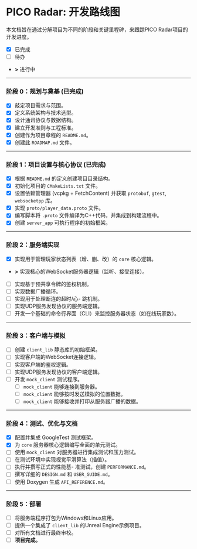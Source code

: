 # PICO Radar: 开发路线图

本文档旨在通过分解项目为不同的阶段和关键里程碑，来跟踪PICO Radar项目的开发进度。

-   [x] 已完成
-   [ ] 待办
-   **>** 进行中

---

### 阶段 0：规划与奠基 (已完成)

*   [x] 敲定项目需求与范围。
*   [x] 定义系统架构与技术选型。
*   [x] 设计通讯协议与数据结构。
*   [x] 建立开发准则与工程标准。
*   [x] 创建作为项目章程的 `README.md`。
*   [x] 创建此 `ROADMAP.md` 文件。

---

### 阶段 1：项目设置与核心协议 (已完成)

*   [x] 根据 `README.md` 的定义创建项目目录结构。
*   [x] 初始化项目的 `CMakeLists.txt` 文件。
*   [x] 设置依赖管理器 (vcpkg + FetchContent) 并获取 `protobuf`, `gtest`, `websocketpp` 库。
*   [x] 实现 `proto/player_data.proto` 文件。
*   [x] 编写脚本将 `.proto` 文件编译为C++代码，并集成到构建流程中。
*   [x] 创建 `server_app` 可执行程序的初始框架。

---

### 阶段 2：服务端实现

*   [x] 实现用于管理玩家状态列表（增、删、改）的 `core` 核心逻辑。
*   **>** 实现核心的WebSocket服务器逻辑（监听、接受连接）。
*   [ ] 实现基于预共享令牌的鉴权机制。
*   [ ] 实现数据广播循环。
*   [ ] 实现用于处理断连的超时/心- 跳机制。
*   [ ] 实现UDP服务发现协议的服务端逻辑。
*   [ ] 开发一个基础的命令行界面（CLI）来监控服务器状态（如在线玩家数）。

---

### 阶段 3：客户端与模拟

*   [ ] 创建 `client_lib` 静态库的初始框架。
*   [ ] 实现客户端的WebSocket连接逻辑。
*   [ ] 实现客户端的鉴权逻辑。
*   [ ] 实现UDP服务发现协议的客户端逻辑。
*   [ ] 开发 `mock_client` 测试程序。
    *   [ ] `mock_client` 能够连接到服务器。
    *   [ ] `mock_client` 能够按时发送模拟的位置数据。
    *   [ ] `mock_client` 能够接收并打印从服务器广播的数据。

---

### 阶段 4：测试、优化与文档

*   [x] 配置并集成 GoogleTest 测试框架。
*   [x] 为 `core` 服务器核心逻辑编写全面的单元测试。
*   [ ] 使用 `mock_client` 对服务器进行集成测试和压力测试。
*   [ ] 在测试环境中实现视觉平滑算法（插值）。
*   [ ] 执行并撰写正式的性能基- 准测试，创建 `PERFORMANCE.md`。
*   [ ] 撰写详细的 `DESIGN.md` 和 `USER_GUIDE.md`。
*   [ ] 使用 Doxygen 生成 `API_REFERENCE.md`。

---

### 阶段 5：部署

*   [ ] 将服务端程序打包为Windows和Linux应用。
*   [ ] 提供一个集成了 `client_lib` 的Unreal Engine示例项目。
*   [ ] 对所有文档进行最终审校。
*   [ ] **项目完成。**